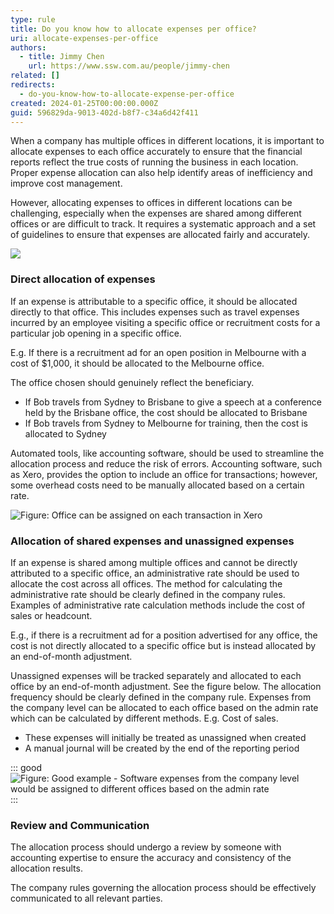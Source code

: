 ```yaml
---
type: rule
title: Do you know how to allocate expenses per office?
uri: allocate-expenses-per-office
authors:
  - title: Jimmy Chen
    url: https://www.ssw.com.au/people/jimmy-chen
related: []
redirects:
  - do-you-know-how-to-allocate-expense-per-office
created: 2024-01-25T00:00:00.000Z
guid: 596829da-9013-402d-b8f7-c34a6d42f411
---
```


When a company has multiple offices in different locations, it is important to allocate expenses to each office accurately to ensure that the financial reports reflect the true costs of running the business in each location.
Proper expense allocation can also help identify areas of inefficiency and improve cost management.

However, allocating expenses to offices in different locations can be challenging, especially when the expenses are shared among different offices or are difficult to track.
It requires a systematic approach and a set of guidelines to ensure that expenses are allocated fairly and accurately.

![](Allocate-expense-1.png)

### Direct allocation of expenses

If an expense is attributable to a specific office, it should be allocated directly to that office.
This includes expenses such as travel expenses incurred by an employee visiting a specific office or recruitment costs for a particular job opening in a specific office.

E.g. If there is a recruitment ad for an open position in Melbourne with a cost of $1,000, it should be allocated to the Melbourne office.

The office chosen should genuinely reflect the beneficiary.

* If Bob travels from Sydney to Brisbane to give a speech at a conference held by the Brisbane office, the cost should be allocated to Brisbane
* If Bob travels from Sydney to Melbourne for training, then the cost is allocated to Sydney

Automated tools, like accounting software, should be used to streamline the allocation process and reduce the risk of errors.
Accounting software, such as Xero, provides the option to include an office for transactions; however, some overhead costs need to be manually allocated based on a certain rate.

![Figure: Office can be assigned on each transaction in Xero](Allocate-expense-2.jpg)

### Allocation of shared expenses and unassigned expenses

If an expense is shared among multiple offices and cannot be directly attributed to a specific office, an administrative rate should be used to allocate the cost across all offices.
The method for calculating the administrative rate should be clearly defined in the company rules. Examples of administrative rate calculation methods include the cost of sales or headcount.

E.g., if there is a recruitment ad for a position advertised for any office, the cost is not directly allocated to a specific office but is instead allocated by an end-of-month adjustment.

Unassigned expenses will be tracked separately and allocated to each office by an end-of-month adjustment. See the figure below. The allocation frequency should be clearly defined in the company rule.
Expenses from the company level can be allocated to each office based on the admin rate which can be calculated by different methods. E.g. Cost of sales.

* These expenses will initially be treated as unassigned when created
* A manual journal will be created by the end of the reporting period

::: good
![Figure: Good example - Software expenses from the company level would be assigned to different offices based on the admin rate](keep-yourself-connected-3.png)
:::

### Review and Communication

The allocation process should undergo a review by someone with accounting expertise to ensure the accuracy and consistency of the allocation results.

The company rules governing the allocation process should be effectively communicated to all relevant parties.
